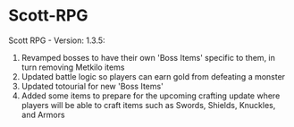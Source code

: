 # Scott-RPG
Scott RPG - Version: 1.3.5: 

1. Revamped bosses to have their own 'Boss Items' specific to them, in turn removing Metkilo items
2. Updated battle logic so players can earn gold from defeating a monster
3. Updated totourial for new 'Boss Items'
4. Added some items to prepare for the upcoming crafting update where players will be able to craft items such as Swords, Shields, Knuckles, and Armors
